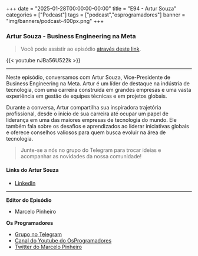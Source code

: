 +++
date = "2025-01-28T00:00:00-00:00"
title = "E94 - Artur Souza"
categories = ["Podcast"]
tags = ["podcast","osprogramadores"]
banner = "img/banners/podcast-400px.png"
+++

###  Artur Souza - Business Engineering na Meta
> Você pode assistir ao episódio [através deste link](https://www.youtube.com/watch?v=nJBa56U522k).


{{< youtube nJBa56U522k >}}

___

Neste episódio, conversamos com Artur Souza, Vice-Presidente de Business Engineering na Meta. Artur é um líder de destaque na indústria de tecnologia, com uma carreira construída em grandes empresas e uma vasta experiência em gestão de equipes técnicas e em projetos globais.

Durante a conversa, Artur compartilha sua inspiradora trajetória profissional, desde o início de sua carreira até ocupar um papel de liderança em uma das maiores empresas de tecnologia do mundo. Ele também fala sobre os desafios e aprendizados ao liderar iniciativas globais e oferece conselhos valiosos para quem busca evoluir na área de tecnologia.


> Junte-se a nós no grupo do Telegram para trocar ideias e acompanhar as novidades da nossa comunidade!

#### Links do Artur Souza

* [LinkedIn](https://www.linkedin.com/in/artursouza/)

___


**Editor do Episódio**

- Marcelo Pinheiro

**Os Programadores**

- [Grupo no Telegram](https://t.me/osprogramadores)
- [Canal do Youtube do OsProgramadores](https://www.youtube.com/channel/UCt_YNYGl6K5yNXlXEQDdwWg?view_as=subscriber)
- [Twitter do Marcelo Pinheiro](https://twitter.com/mpinheir)

